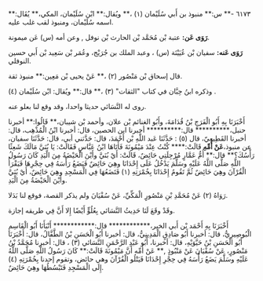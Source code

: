 ٦١٧٣ -** س:** منبوذ بن أَبي سُلَيْمان (١) ،** ويُقال:** ابْن سُلَيْمان، المكي،** يُقَال:** اسمه سُلَيْمان، ومنبوذ لقب غلب عليه.

**رَوَى عَن:** عتبة بْن مُحَمَّد بْن الحارث بْن نوفل , وعن أمه (س) عَن ميمونة.

**رَوَى عَنه:** سفيان بْن عُيَيْنَة (س) ، وعبد الملك بن جُرَيْج، وعُمَر بْن سَعِيد بْن أَبي حسين النوفلي.

قال إسحاق بْن مَنْصُور (٢) ،** عَنْ يحيى بْن مَعِين:** منبوذ ثقة.

وذكره ابنُ حِبَّان في كتاب "الثقات" (٣) ،** قال:** ويُقال: ابْن سُلَيْمان (٤) .

روى له النَّسَائي حديثا واحدا، وقد وقع لنا بعلو عنه.

أَخْبَرَنَا بِهِ أَبُو الْفَرَجِ بْنُ قُدَامَةَ، وأَبُو الغنائم بْن علان، وأحمد بْن شيبان،** قَالُوا:** أخبرنا حنبل،********** قال:********** أخبرنا ابن الحصين، قال: أخبرنا ابْنُ الْمُذْهِب، قال: أخبرنا القَطِيعِيّ، قال (٥) : حَدَّثَنَا عَبد اللَّهِ بْن أَحْمَدَ، قال: حَدَّثني أبي، قال: حَدَّثَنَا سفيان، عن منبوذ،**عَنْ أُمِّهِ** قَالَتْ:**** كُنْتُ عِنْدَ مَيْمُونَةَ فَأَتَاهَا ابْنُ عَبَّاسٍ فَقَالَتْ: يَا بُنَيَّ مَالَكَ شَعِثًا رَأْسُكَ؟** قال:** أُمُّ عَمَّارٍ مُرْجِلَتِي حَائِضٌ، قَالَتْ: أَيْ بُنَيَّ وأَيْنَ الْحَيْضَةُ مِنَ الْيَدِ كَانَ رَسُولُ اللَّهِ صَلَّى اللَّهُ عَلَيْهِ وسَلَّمَ يَدْخُلُ عَلَى إِحْدَانَا وهِيَ حَائِضٌ فَيَضَعُ رَأْسَهُ فِي حِجْرِهَا فَيَقْرَأُ الْقُرْآنَ وهِيَ حَائِضٌ ثُمَّ تَقُومُ إِحْدَانَا بِخُمْرَتِهِ (١) فَتَضَعُهَا فِي الْمَسْجِدِ وهِيَ حَائِضٌ، أَيْ بُنَيَّ وأَيْنَ الْحَيْضَةُ مِنَ الْيَدِ.

رَوَاهُ (٢) عَنْ مُحَمَّدِ بْنِ مَنْصُورٍ الْمَكِّيِّ، عَنْ سُفْيَانَ ولم يذكر القصة، فوقع لنا بَدَلا.

وقَدْ وقَعَ لَنَا حَدِيثُ النَّسَائي بِعُلُوٍّ أَيْضًا إِلا أَنَّ فِي طريقه إجازة.

أَخْبَرَنَا بِهِ أَحْمَد بْن أَبي الخير،************ قال:************ أَنْبَأَنَا أَبُو الْقَاسِمِ الْبُوصِيرِيُّ، قال: أخبرنا أَبُو صَادِقٍ الْمَدِينِيُّ، قال: أخبرنا أَبُو الْحَسَنِ بْنُ الطَّفَّالُ، قال: أَخْبَرَنَا أَبُو الْحَسَنِ بْنُ حَيَّوَيْهِ، قال: أخبرنا، أَبُو عَبْدِ الرَّحْمَنِ النَّسَائي (٣) ، قال: أخبرنا مُحَمَّدُ بْنُ مَنْصُورٍ، عَنْ سُفْيَانَ عَنْ مَنْبُوذٍ ,** عَنْ أُمِّه أَنَّ مَيْمُونَةَ قَالَتْ:** كَانَ رَسُولُ اللَّهِ صَلَّى اللَّهُ عَلَيْهِ وسَلَّمَ يَضَعُ رَأْسَهُ فِي حِجْرِ إِحْدَانَا فَيَتْلُو الْقُرْآنَ وهي حائض، وتقوم إحدنا بِخُمْرَتِهِ (٤) إِلَى الْمَسْجِدِ فَتَبْسُطُهَا وهِيَ حَائِضٌ.